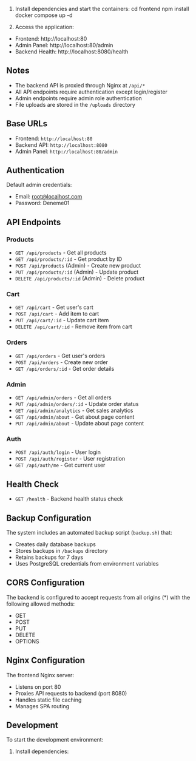 1. Install dependencies and start the containers:
cd frontend
npm install
docker compose up -d

2. Access the application:
- Frontend: http://localhost:80
- Admin Panel: http://localhost:80/admin
- Backend Health: http://localhost:8080/health

## Notes
- The backend API is proxied through Nginx at `/api/*`
- All API endpoints require authentication except login/register
- Admin endpoints require admin role authentication
- File uploads are stored in the `/uploads` directory

## Base URLs
- Frontend: `http://localhost:80`
- Backend API: `http://localhost:8080`
- Admin Panel: `http://localhost:80/admin`

## Authentication
Default admin credentials:
- Email: root@localhost.com
- Password: Deneme01

## API Endpoints

### Products
- `GET /api/products` - Get all products
- `GET /api/products/:id` - Get product by ID
- `POST /api/products` (Admin) - Create new product
- `PUT /api/products/:id` (Admin) - Update product
- `DELETE /api/products/:id` (Admin) - Delete product

### Cart
- `GET /api/cart` - Get user's cart
- `POST /api/cart` - Add item to cart
- `PUT /api/cart/:id` - Update cart item
- `DELETE /api/cart/:id` - Remove item from cart

### Orders
- `GET /api/orders` - Get user's orders
- `POST /api/orders` - Create new order
- `GET /api/orders/:id` - Get order details

### Admin
- `GET /api/admin/orders` - Get all orders
- `PUT /api/admin/orders/:id` - Update order status
- `GET /api/admin/analytics` - Get sales analytics
- `GET /api/admin/about` - Get about page content
- `PUT /api/admin/about` - Update about page content

### Auth
- `POST /api/auth/login` - User login
- `POST /api/auth/register` - User registration
- `GET /api/auth/me` - Get current user

## Health Check
- `GET /health` - Backend health status check

## Backup Configuration
The system includes an automated backup script (`backup.sh`) that:
- Creates daily database backups
- Stores backups in `/backups` directory
- Retains backups for 7 days
- Uses PostgreSQL credentials from environment variables

## CORS Configuration
The backend is configured to accept requests from all origins (*) with the following allowed methods:
- GET
- POST
- PUT
- DELETE
- OPTIONS

## Nginx Configuration
The frontend Nginx server:
- Listens on port 80
- Proxies API requests to backend (port 8080)
- Handles static file caching
- Manages SPA routing

## Development
To start the development environment:
1. Install dependencies:

